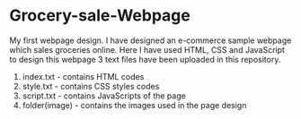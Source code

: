 # Grocery-sale-Webpage
My first webpage design. I have designed an e-commerce sample webpage which sales groceries online. 
Here I have used HTML, CSS and JavaScript to design this webpage
3 text files have been uploaded in this repository.
  1. index.txt - contains HTML codes
  2. style.txt - contains CSS styles codes
  3. script.txt - contains JavaScripts of the page
  4. folder(image) - contains the images used in the page design
